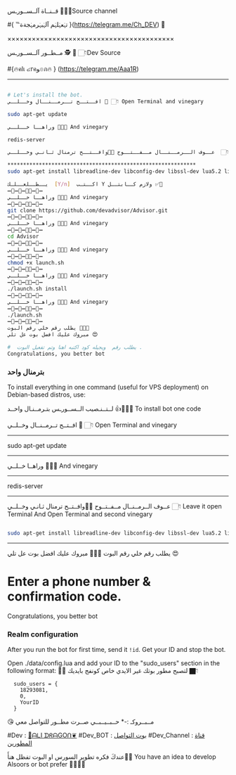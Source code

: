 قــنــاة آلــســورـس  🤖👇🏻Source channel


#{ ℡تہٰعہٰلہٰم آلہٰبہٰرمہٰجةة }(https://telegram.me/Ch_DEV) 🐾

×××××××××××××××××××××××××××××××××××××××××

مــطــور آلــســورـس 🕵 🤖 👇🏻Dev Source

#{🔥คlเ ๔гคﻮ๏ภ🔥 } (https://telegram.me/Aaa1R)

*******************************************************************
```sh

# Let's install the bot.
افــتــح تــرمــنــال وخــلــي 🐉 👇🏻 Open Terminal and vinegary

sudo apt-get update 

وراهــا خــلــي 🐉👇🏻 And vinegary

redis-server

عــوف الــرمــنــال مــفــتــوح ✋🏻وافــتــح ترمنال ثـانـي وخــلــي  👇🏻 Leave it open Terminal And Open Terminal and second vinegary

************************************************************
sudo apt-get install libreadline-dev libconfig-dev libssl-dev lua5.2 liblua5.2-dev lua-socket lua-sec lua-expat libevent-dev make unzip git redis-server autoconf g++ libjansson-dev libpython-dev expat libexpat1-dev

يــطــلعــلـك  [Y/n]  اكــتـب Y ولازم كــابتــل ✅🐉
➖🔷➖🔺➖🔶🔻➖🔷➖
وراهــا خــلــي 🐉👇🏻 And vinegary
➖🔷➖🔺➖🔶🔻➖🔷➖
git clone https://github.com/devadvisor/Advisor.git
➖🔷➖🔺➖🔶🔻➖🔷➖
وراهــا خــلــي 🐉👇🏻 And vinegary
➖🔷➖🔺➖🔶🔻➖🔷➖
cd Advisor
➖🔷➖🔺➖🔶🔻➖🔷➖
وراهــا خــلــي 🐉👇🏻 And vinegary
➖🔷➖🔺➖🔶🔻➖🔷➖
chmod +x launch.sh
➖🔷➖🔺➖🔶🔻➖🔷➖
وراهــا خــلــي 🐉👇🏻 And vinegary
➖🔷➖🔺➖🔶🔻➖🔷➖
./launch.sh install
➖🔷➖🔺➖🔶🔻➖🔷➖
وراهــا خــلــي 🐉👇🏻 And vinegary
➖🔷➖🔺➖🔶🔻➖🔷➖
./launch.sh 
➖🔷➖🔺➖🔶🔻➖🔷➖
يطلب رقم خلي رقم البوت ✋🏿😘
مبروك عليك افضل بوت عل تلي 😍

#  يطلب رقم  ويجيله كود اكتبه اهنا وتم تفعيل البوت .
Congratulations, you better bot
```
### بترمنال واحد
To install everything in one command (useful for VPS deployment) on Debian-based distros, use:

لــتــنـصيب الــســورـس بتـرمــنـال واحــد  👍🐉👇🏻  To install bot one code

افــتــح تــرمــنــال وخــلــي 🐉 👇🏻 Open Terminal and vinegary

*******************
sudo apt-get update 
*******************

وراهــا خــلــي 🐉👇🏻 And vinegary

*******************
redis-server
*******************

عــوف الــرمــنــال مــفــتــوح ✋🏻وافــتــح ترمنال ثـانـي وخــلــي  👇🏻 Leave it open Terminal And Open Terminal and second vinegary
```sh

sudo apt-get install libreadline-dev libconfig-dev libssl-dev lua5.2 liblua5.2-dev libevent-dev libjansson* libpython-dev make unzip git redis-server g++ -y --force-yes && git clone https://github.com/devadvisor/Advisor.git && cd Advisor && chmod +x launch.sh && ./launch.sh install && ./launch.sh
```

* * *
يطلب رقم خلي رقم البوت ✋🏿😘
مبروك عليك افضل بوت عل تلي 😍

# Enter a phone number & confirmation code.
Congratulations, you better bot

### Realm configuration

After you run the bot for first time, send it `!id`. Get your ID and stop the bot.

Open ./data/config.lua and add your ID to the "sudo_users" section in the following format:
✋🏿 لتصبح مطور بوتك غير الايدي خاص كونفج بايديك 👇🏿
```
  sudo_users = {
    18293081,
    0,
    YourID
  }
```
😘  مــبــروكـ :-*  حــبــيــبــي صــرت  مطــور  للتواصل معي 

#Dev : [🔱ᗩᒪI ᗪᖇᗩGOᑎ❦](https://telegram.me/Aaa1R)
#Dev_BOT :  [بوت التواصل](https://telegram.me/like13_bot)
#Dev_Channel :  [قناة المطورين ](https://telegram.me/Ch_Dev)

عندكَ فكره تطوير السورس او البوت تفظل هنأَ☝🏿️
You have an idea to develop Alsoors or bot prefer ☝🏿️✋🏿
